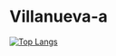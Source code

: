 # Villanueva-a

[![Top Langs](https://github-readme-stats.vercel.app/api/top-langs/?username=Villanuev-a&layout=compact&theme=tokyonight)](https://github.com/Villanuev-a)
